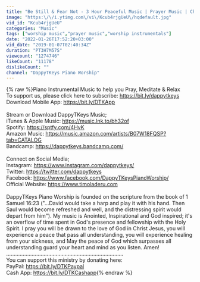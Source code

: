 ```yaml
---
title: "Be Still & Fear Not - 3 Hour Peaceful Music | Prayer Music | Christian Meditation | Alone With God"
image: "https:\/\/i.ytimg.com\/vi\/Kcub4rjgUeU\/hqdefault.jpg"
vid_id: "Kcub4rjgUeU"
categories: "Music"
tags: ["worship music","prayer music","worship instrumentals"]
date: "2022-01-26T17:52:20+03:00"
vid_date: "2019-01-07T02:40:34Z"
duration: "PT3H7M57S"
viewcount: "1274746"
likeCount: "11178"
dislikeCount: ""
channel: "DappyTKeys Piano Worship"
---
```

{% raw %}Piano Instrumental Music to help you Pray, Meditate &amp; Relax<br />To support us, please click here to subscribe: <a rel="nofollow" target="blank" href="https://bit.ly/dappytkeys">https://bit.ly/dappytkeys</a> <br />Download Mobile App: <a rel="nofollow" target="blank" href="https://bit.ly/DTKApp">https://bit.ly/DTKApp</a><br /><br />Stream or Download DappyTKeys Music;<br />iTunes &amp; Apple Music: <a rel="nofollow" target="blank" href="https://music.lnk.to/bh32of">https://music.lnk.to/bh32of</a><br />Spotify: <a rel="nofollow" target="blank" href="https://sptfy.com/4HvK">https://sptfy.com/4HvK</a><br />Amazon Music: <a rel="nofollow" target="blank" href="https://music.amazon.com/artists/B07W18FQSP?tab=CATALOG">https://music.amazon.com/artists/B07W18FQSP?tab=CATALOG</a><br />Bandcamp: <a rel="nofollow" target="blank" href="https://dappytkeys.bandcamp.com/">https://dappytkeys.bandcamp.com/</a><br /><br />Connect on Social Media;<br />Instagram: <a rel="nofollow" target="blank" href="https://www.instagram.com/dappytkeys/">https://www.instagram.com/dappytkeys/</a><br />Twitter: <a rel="nofollow" target="blank" href="https://twitter.com/dappytkeys">https://twitter.com/dappytkeys</a><br />Facebook: <a rel="nofollow" target="blank" href="https://www.facebook.com/DappyTKeysPianoWorship/">https://www.facebook.com/DappyTKeysPianoWorship/</a><br />Official Website: <a rel="nofollow" target="blank" href="https://www.timoladeru.com">https://www.timoladeru.com</a><br /><br />DappyTKeys Piano Worship is founded on the scripture from the book of 1 Samuel 16:23 (&quot;...David would take a harp and play it with his hand. Then Saul would become refreshed and well, and the distressing spirit would depart from him&quot;). My music is Anointed, Inspirational and God inspired; it's an overflow of time spent in God's presence and fellowship with the Holy Spirit. I pray you will be drawn to the love of God in Christ Jesus, you will experience a peace that pass all understanding, you will experience healing from your sickness, and May the peace of God which surpasses all understanding guard your heart and mind as you listen. Amen!<br />..............................................................................<br />You can support this ministry by donating here: <br />PayPal: <a rel="nofollow" target="blank" href="https://bit.ly/DTKPaypal">https://bit.ly/DTKPaypal</a><br />Cash App: <a rel="nofollow" target="blank" href="https://bit.ly/DTKCashapp">https://bit.ly/DTKCashapp</a>{% endraw %}
